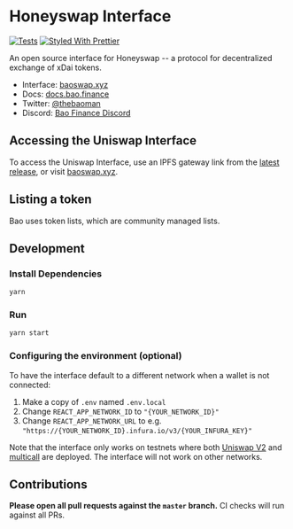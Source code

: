 # Honeyswap Interface

[![Tests](https://github.com/Uniswap/uniswap-interface/workflows/Tests/badge.svg)](https://github.com/Uniswap/uniswap-interface/actions?query=workflow%3ATests)
[![Styled With Prettier](https://img.shields.io/badge/code_style-prettier-ff69b4.svg)](https://prettier.io/)

An open source interface for Honeyswap -- a protocol for decentralized exchange of xDai tokens.

- Interface: [baoswap.xyz](https://baoswap.xyz/)
- Docs: [docs.bao.finance](https://docs.bao.finance/)
- Twitter: [@thebaoman](https://twitter.com/thebaoman)
- Discord: [Bao Finance Discord](https://discord.gg/BW3P62vJXT)

## Accessing the Uniswap Interface

To access the Uniswap Interface, use an IPFS gateway link from the
[latest release](https://github.com/baofinance/ui/releases/latest),
or visit [baoswap.xyz](https://baoswap.xyz).

## Listing a token

Bao uses token lists, which are community managed lists.

## Development

### Install Dependencies

```bash
yarn
```

### Run

```bash
yarn start
```

### Configuring the environment (optional)

To have the interface default to a different network when a wallet is not connected:

1. Make a copy of `.env` named `.env.local`
2. Change `REACT_APP_NETWORK_ID` to `"{YOUR_NETWORK_ID}"`
3. Change `REACT_APP_NETWORK_URL` to e.g. `"https://{YOUR_NETWORK_ID}.infura.io/v3/{YOUR_INFURA_KEY}"`

Note that the interface only works on testnets where both
[Uniswap V2](https://uniswap.org/docs/v2/smart-contracts/factory/) and
[multicall](https://github.com/makerdao/multicall) are deployed.
The interface will not work on other networks.

## Contributions

**Please open all pull requests against the `master` branch.**
CI checks will run against all PRs.
